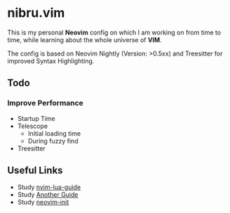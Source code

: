 # nibru.vim

This is my personal **Neovim** config on which I am working on from time to time, while learning about the whole universe of **VIM**.

The config is based on Neovim Nightly (Version: >0.5xx) and Treesitter for improved Syntax Highlighting.

## Todo
### Improve Performance
- Startup Time
- Telescope
  - Initial loading time
  - During fuzzy find
- Treesitter 
  
## Useful Links
- Study [nvim-lua-guide](https://github.com/nanotee/nvim-lua-guide)
- Study [Another Guide](https://alpha2phi.medium.com/neovim-init-lua-e80f4f136030)
- Study [neovim-init](https://oroques.dev/notes/neovim-init/)
